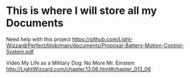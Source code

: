 # This is where I will store all my Documents
Need help with this project https://github.com/Light-Wizzard/Perfect/blob/main/documents/Proposal-Battery-Motion-Control-System.pdf

Video My Life as a Military Dog: No More Mr. Einstein http://LightWizzard.com/chapter.13.06.html#chapter_013_06
